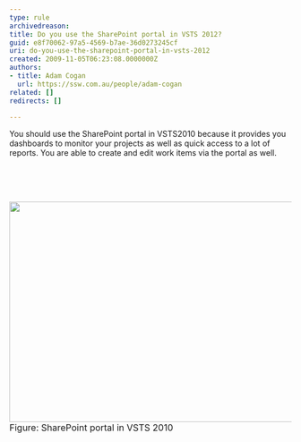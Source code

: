 ```yaml
---
type: rule
archivedreason: 
title: Do you use the SharePoint portal in VSTS 2012?
guid: e8f70062-97a5-4569-b7ae-36d0273245cf
uri: do-you-use-the-sharepoint-portal-in-vsts-2012
created: 2009-11-05T06:23:08.0000000Z
authors:
- title: Adam Cogan
  url: https://ssw.com.au/people/adam-cogan
related: []
redirects: []

---
```



You should use the SharePoint portal in VSTS2010 because it provides you dashboards to monitor your projects as well as quick access to a lot of reports. You are able to create and edit work items via the portal as well. <br>

<br><excerpt class='endintro'></excerpt><br>

  <br>
<img width="588" height="394" class="ms-rteCustom-ImageArea" src="/Standards/Management/RulesToBetterProjectManagement/PublishingImages/VSTS2010-SharePointPortal.jpg" /><br>
<font class="ms-rteCustom-FigureNormal" size="+0">Figure&#58; SharePoint portal in VSTS 2010 </font><br>
<br>
<br>



